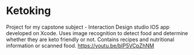 # Ketoking
Project for my capstone subject - Interaction Design studio
IOS app developed on Xcode. Uses image recognition to detect food and determine whether they are keto friendly or not.
Contains recipes and nutritional information or scanned food.
https://youtu.be/bIP5VCpZhNM
